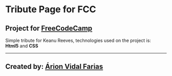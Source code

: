# Tribute Page for FCC

## Project for [FreeCodeCamp](https://www.freecodecamp.org/learn)

Simple tribute for Keanu Reeves, technologies used on the project is:  
**Html5** and **CSS**

---

## Created by: [Árion Vidal Farias](https://github.com/focarion)
